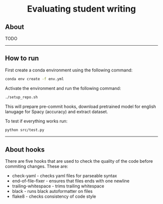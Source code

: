 <center><h1>Evaluating student writing</h1></center>

<h2> About </h2>

TODO

----

<h2> How to run </h2>

First create a conda environment using the following command:

```bash
conda env create -f env.yml
```

Activate the environment and run the following command:

```bash
./setup_repo.sh
```

This will prepare pre-commit hooks, download pretrained model for english lanugage for Spacy (accuracy) and extract dataset.

To test if everything works run:

```bash
python src/test.py
```

----

<h2> About hooks </h2>

There are five hooks that are used to check the quality of the code before commiting changes. These are:
 - check-yaml - checks yaml files for parseable syntax
 - end-of-file-fixer - ensures that files ends with one newline
 - trailing-whitespace - trims trailing whitespace
 - black - runs black autoformatter on files
 - flake8 - checks consistency of code style
